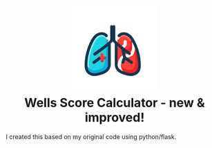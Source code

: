 <h1 align="center">
    <img src="https://raw.githubusercontent.com/em-baggie/wells_score_v2.0/main/pe-icon.webp" alt="wells score logo" height="200">
    <br/>
    Wells Score Calculator - new & improved!
</h1>

<p align-"center">I created this based on my original code using python/flask.</p>
